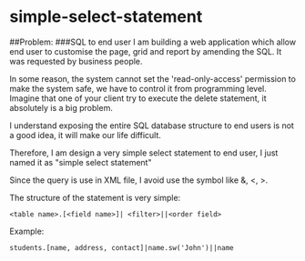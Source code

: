 # simple-select-statement

##Problem:
###SQL to end user
I am building a web application which allow end user to customise the page, grid and report by amending the SQL. It was requested by business people.


In some reason, the system cannot set the 'read-only-access' permission to make the system safe, we have to control it from programming level. Imagine that one of your client try to execute the delete statement, it absolutely is a big problem. 

I understand exposing the entire SQL database structure to end users is not a good idea, it will make our life difficult.

Therefore, I am design a very simple select statement to end user, I just named it as "simple select statement"

Since the query is use in XML file, I avoid use the symbol like &, <, >.

The structure of the statement is very simple:
```
<table name>.[<field name>]| <filter>||<order field>
```
Example:
```
students.[name, address, contact]|name.sw('John')||name
```



